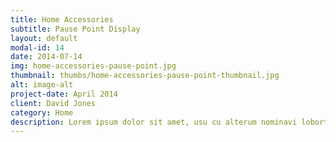 ```yaml
---
title: Home Accessories 
subtitle: Pause Point Display
layout: default
modal-id: 14
date: 2014-07-14
img: home-accessories-pause-point.jpg
thumbnail: thumbs/home-accessories-pause-point-thumbnail.jpg
alt: image-alt
project-date: April 2014
client: David Jones
category: Home
description: Lorem ipsum dolor sit amet, usu cu alterum nominavi lobortis.
---
```

